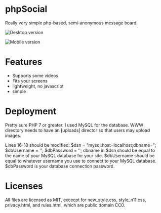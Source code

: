 # phpSocial
Really very simple php-based, semi-anonymous message board.

![Desktop version](https://i.imgur.com/CKyY1wV.png)

![Mobile version](https://i.imgur.com/l2RHlgU.jpg)

# Features
- Supports some videos
- Fits your screens
- lightweight, no javascript
- simple

# Deployment
Pretty sure PHP 7 or greater. I used MySQL for the database. WWW directory needs to have an [uploads] director so that users may upload images. 

Lines 16-18 should be modified:
    $dsn = "mysql:host=localhost;dbname=";
    $dbUsername = '';
    $dbPassword = '';
dbname in $dsn should be equal to the name of your MySQL database for your site. $dbUsername should be equal to whatever username you use to connect to your MySQL database. $dbPassword is your database connection password.

# Licenses
All files are licensed as MIT, excecpt for new_style.css, style_n11.css, privacy.html, and rules.html, which are public domain CC0. 
